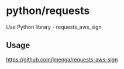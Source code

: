 # python/requests
Use Python library - requests_aws_sign

## Usage
https://github.com/jmenga/requests-aws-sign

